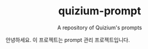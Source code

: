 <h1 align="center">quizium-prompt</h1>
<p align="center">A repository of Quizium's prompts</p>

안녕하세요. 이 프로젝트는 prompt 관리 프로젝트입니다.
